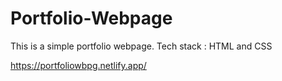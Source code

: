 # Portfolio-Webpage

This is a simple portfolio webpage.
Tech stack : HTML and CSS

https://portfoliowbpg.netlify.app/
